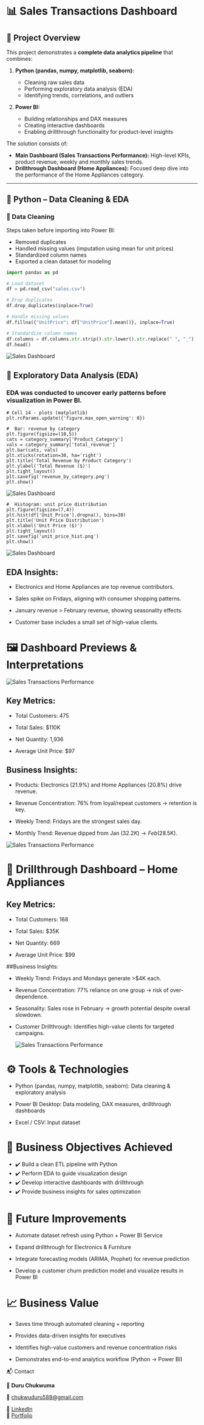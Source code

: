 # 📊 Sales Transactions Dashboard  


## 📌 Project Overview  
This project demonstrates a **complete data analytics pipeline** that combines:  

1. **Python (pandas, numpy, matplotlib, seaborn):**  
   - Cleaning raw sales data  
   - Performing exploratory data analysis (EDA)  
   - Identifying trends, correlations, and outliers  

2. **Power BI:**  
   - Building relationships and DAX measures  
   - Creating interactive dashboards  
   - Enabling drillthrough functionality for product-level insights  

The solution consists of:  
- **Main Dashboard (Sales Transactions Performance):** High-level KPIs, product revenue, weekly and monthly sales trends.  
- **Drillthrough Dashboard (Home Appliances):** Focused deep dive into the performance of the Home Appliances category.  

---

## 🐍 Python – Data Cleaning & EDA  

### 🔹 Data Cleaning  
Steps taken before importing into Power BI:  
- Removed duplicates  
- Handled missing values (imputation using mean for unit prices)  
- Standardized column names  
- Exported a clean dataset for modeling  

```python
import pandas as pd  

# Load dataset  
df = pd.read_csv("sales.csv")  

# Drop duplicates  
df.drop_duplicates(inplace=True)  

# Handle missing values  
df.fillna({"UnitPrice": df["UnitPrice"].mean()}, inplace=True)  

# Standardize column names  
df.columns = df.columns.str.strip().str.lower().str.replace(" ", "_")  
df.head()  
```
![Sales Dashboard](Sales%20python%20images/Sales%20dataset%20image(3).png)

## 🔹 Exploratory Data Analysis (EDA)

### EDA was conducted to uncover early patterns before visualization in Power BI.

```
# Cell 14 - plots (matplotlib)
plt.rcParams.update({'figure.max_open_warning': 0})

#  Bar: revenue by category
plt.figure(figsize=(10,5))
cats = category_summary['Product_Category']
vals = category_summary['total_revenue']
plt.bar(cats, vals)
plt.xticks(rotation=30, ha='right')
plt.title('Total Revenue by Product Category')
plt.ylabel('Total Revenue ($)')
plt.tight_layout()
plt.savefig('revenue_by_category.png')
plt.show()
```
![Sales Dashboard](Sales%20python%20images/Sales%20dataset%20image(2).png)

```
#  Histogram: unit price distribution
plt.figure(figsize=(7,4))
plt.hist(df['Unit_Price'].dropna(), bins=30)
plt.title('Unit Price Distribution')
plt.xlabel('Unit Price ($)')
plt.tight_layout()
plt.savefig('unit_price_hist.png')
plt.show()
```
![Sales Dashboard](Sales%20python%20images/Sales%20dataset%20image(1).png)
## EDA Insights:

- Electronics and Home Appliances are top revenue contributors.

- Sales spike on Fridays, aligning with consumer shopping patterns.

- January revenue > February revenue, showing seasonality effects.

- Customer base includes a small set of high-value clients.

# 🖼️ Dashboard Previews & Interpretations
![Sales Transactions Performance](Sales%20Dashboard%20new.png)

## Key Metrics:

- Total Customers: 475

- Total Sales: $110K

- Net Quantity: 1,936

- Average Unit Price: $97

## Business Insights:

- Products: Electronics (21.9%) and Home Appliances (20.8%) drive revenue.

- Revenue Concentration: 76% from loyal/repeat customers → retention is key.

- Weekly Trend: Fridays are the strongest sales day.

- Monthly Trend: Revenue dipped from Jan ($32.2K) → Feb ($28.5K).

![Sales Transactions Performance](images/Sales%20Dashboard.png)

# 🔹 Drillthrough Dashboard – Home Appliances

## Key Metrics:

- Total Customers: 168

- Total Sales: $35K

- Net Quantity: 669

- Average Unit Price: $99

##Business Insights:

- Weekly Trend: Fridays and Mondays generate >$4K each.

- Revenue Concentration: 77% reliance on one group → risk of over-dependence.

- Seasonality: Sales rose in February → growth potential despite overall slowdown.

- Customer Drillthrough: Identifies high-value clients for targeted campaigns.

  ![Sales Transactions Performance](images/Sales%20Dashboard%20Drillthrough.png)

 #  ⚙️ Tools & Technologies

- Python (pandas, numpy, matplotlib, seaborn): Data cleaning & exploratory analysis

- Power BI Desktop: Data modeling, DAX measures, drillthrough dashboards

- Excel / CSV: Input dataset

# 🎯 Business Objectives Achieved

- ✔️ Build a clean ETL pipeline with Python
- ✔️ Perform EDA to guide visualization design
- ✔️ Develop interactive dashboards with drillthrough
- ✔️ Provide business insights for sales optimization

 # 🚀 Future Improvements

- Automate dataset refresh using Python + Power BI Service

- Expand drillthrough for Electronics & Furniture

- Integrate forecasting models (ARIMA, Prophet) for revenue prediction

- Develop a customer churn prediction model and visualize results in Power BI

#  📈 Business Value

- Saves time through automated cleaning + reporting

- Provides data-driven insights for executives

- Identifies high-value customers and revenue concentration risks

- Demonstrates end-to-end analytics workflow (Python → Power BI)


📬 Contact

👤 **Duru Chukwuma**

📧 chukwuduru588@gmail.com

🔗 [LinkedIn](https://linkedin.com/in/chukwuma-duru)  
🔗 [Portfolio](https://www.datascienceportfol.io/chukwuduru588)

